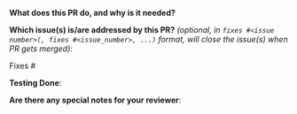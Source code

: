<!--
Thanks for sending a pull request! Before submitting, please delete all of
the HTML comments.
-->

**What does this PR do, and why is it needed?**

<!-- A clear and concise description of the PR and the problem it solves / feature it introduces / value it adds to the project. -->

**Which issue(s) is/are addressed by this PR?** *(optional, in `fixes #<issue number>(, fixes #<issue_number>, ...)` format, will close the issue(s) when PR gets merged)*:

Fixes #

**Testing Done**:
<!-- Mention details of the testing done for validating this pull request / change -->

**Are there any special notes for your reviewer**:

<!-- Anything else you would like the reviewers to know about this PR. -->